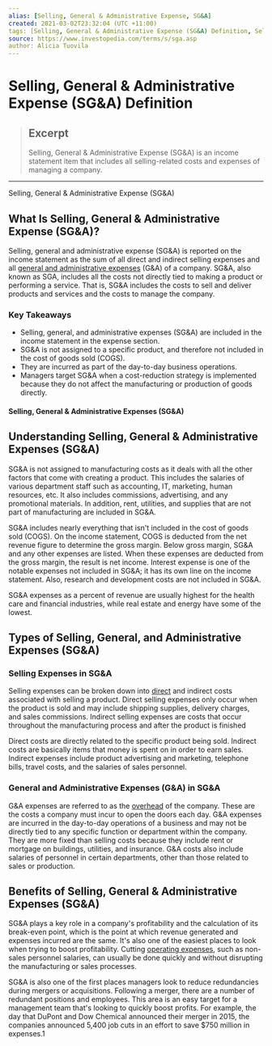 ```yaml
---
alias: [Selling, General & Administrative Expense, SG&A]
created: 2021-03-02T23:32:04 (UTC +11:00)
tags: [Selling, General & Administrative Expense (SG&A) Definition, Selling, General & Administrative Expense (SG&A)]
source: https://www.investopedia.com/terms/s/sga.asp
author: Alicia Tuovila
---
```


# Selling, General & Administrative Expense (SG&A) Definition

> ## Excerpt
> Selling, General & Administrative Expense (SG&A) is an income statement item that includes all selling-related costs and expenses of managing a company.

---

Selling, General & Administrative Expense (SG&A)
## What Is Selling, General & Administrative Expense (SG&A)?

Selling, general and administrative expense (SG&A) is reported on the income statement as the sum of all direct and indirect selling expenses and all [general and administrative expenses](https://www.investopedia.com/terms/g/general-and-administrative-expenses.asp) (G&A) of a company. SG&A, also known as SGA, includes all the costs not directly tied to making a product or performing a service. That is, SG&A includes the costs to sell and deliver products and services and the costs to manage the company.  

### Key Takeaways

-   Selling, general, and administrative expenses (SG&A) are included in the income statement in the expense section.
-   SG&A is not assigned to a specific product, and therefore not included in the cost of goods sold (COGS).
-   They are incurred as part of the day-to-day business operations.
-   Managers target SG&A when a cost-reduction strategy is implemented because they do not affect the manufacturing or production of goods directly.

#### Selling, General & Administrative Expenses (SG&A)

## Understanding Selling, General & Administrative Expenses (SG&A)

SG&A is not assigned to manufacturing costs as it deals with all the other factors that come with creating a product. This includes the salaries of various department staff such as accounting, IT, marketing, human resources, etc. It also includes commissions, advertising, and any promotional materials. In addition, rent, utilities, and supplies that are not part of manufacturing are included in SG&A. 

SG&A includes nearly everything that isn't included in the cost of goods sold (COGS). On the income statement, COGS is deducted from the net revenue figure to determine the gross margin. Below gross margin, SG&A and any other expenses are listed. When these expenses are deducted from the gross margin, the result is net income. Interest expense is one of the notable expenses not included in SG&A; it has its own line on the income statement. Also, research and development costs are not included in SG&A. 

SG&A expenses as a percent of revenue are usually highest for the health care and financial industries, while real estate and energy have some of the lowest. 

## Types of Selling, General, and Administrative Expenses (SG&A)

### Selling Expenses in SG&A

Selling expenses can be broken down into [direct](https://www.investopedia.com/terms/d/directcost.asp) and indirect costs associated with selling a product. Direct selling expenses only occur when the product is sold and may include shipping supplies, delivery charges, and sales commissions. Indirect selling expenses are costs that occur throughout the manufacturing process and after the product is finished

Direct costs are directly related to the specific product being sold. Indirect costs are basically items that money is spent on in order to earn sales. Indirect expenses include product advertising and marketing, telephone bills, travel costs, and the salaries of sales personnel.

### General and Administrative Expenses (G&A) in SG&A

G&A expenses are referred to as the [overhead](https://www.investopedia.com/terms/o/overhead.asp) of the company. These are the costs a company must incur to open the doors each day. G&A expenses are incurred in the day-to-day operations of a business and may not be directly tied to any specific function or department within the company. They are more fixed than selling costs because they include rent or mortgage on buildings, utilities, and insurance. G&A costs also include salaries of personnel in certain departments, other than those related to sales or production.

## Benefits of Selling, General & Administrative Expenses (SG&A)

SG&A plays a key role in a company's profitability and the calculation of its break-even point, which is the point at which revenue generated and expenses incurred are the same. It's also one of the easiest places to look when trying to boost profitability. Cutting [operating expenses](https://www.investopedia.com/ask/answers/101314/what-are-differences-between-operating-expenses-and-sga.asp), such as non-sales personnel salaries, can usually be done quickly and without disrupting the manufacturing or sales processes.

SG&A is also one of the first places managers look to reduce redundancies during mergers or acquisitions. Following a merger, there are a number of redundant positions and employees. This area is an easy target for a management team that's looking to quickly boost profits. For example, the day that DuPont and Dow Chemical announced their merger in 2015, the companies announced 5,400 job cuts in an effort to save $750 million in expenses.1
